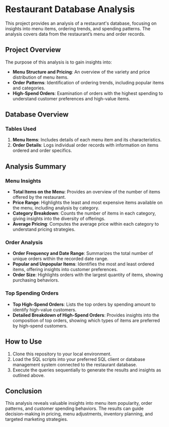 
# Restaurant Database Analysis

This project provides an analysis of a restaurant's database, focusing on insights into menu items, ordering trends, and spending patterns. The analysis covers data from the restaurant’s menu and order records.

## Project Overview

The purpose of this analysis is to gain insights into:
- **Menu Structure and Pricing**: An overview of the variety and price distribution of menu items.
- **Order Patterns**: Identification of ordering trends, including popular items and categories.
- **High-Spend Orders**: Examination of orders with the highest spending to understand customer preferences and high-value items.

## Database Overview

### Tables Used
1. **Menu Items**: Includes details of each menu item and its characteristics.
2. **Order Details**: Logs individual order records with information on items ordered and order specifics.

## Analysis Summary

### Menu Insights
- **Total Items on the Menu**: Provides an overview of the number of items offered by the restaurant.
- **Price Range**: Highlights the least and most expensive items available on the menu, including analysis by category.
- **Category Breakdown**: Counts the number of items in each category, giving insights into the diversity of offerings.
- **Average Pricing**: Computes the average price within each category to understand pricing strategies.

### Order Analysis
- **Order Frequency and Date Range**: Summarizes the total number of unique orders within the recorded date range.
- **Popular and Unpopular Items**: Identifies the most and least ordered items, offering insights into customer preferences.
- **Order Size**: Highlights orders with the largest quantity of items, showing purchasing behaviors.

### Top Spending Orders
- **Top High-Spend Orders**: Lists the top orders by spending amount to identify high-value customers.
- **Detailed Breakdown of High-Spend Orders**: Provides insights into the composition of top orders, showing which types of items are preferred by high-spend customers.

## How to Use

1. Clone this repository to your local environment.
2. Load the SQL scripts into your preferred SQL client or database management system connected to the restaurant database.
3. Execute the queries sequentially to generate the results and insights as outlined above.

## Conclusion

This analysis reveals valuable insights into menu item popularity, order patterns, and customer spending behaviors. The results can guide decision-making in pricing, menu adjustments, inventory planning, and targeted marketing strategies.


